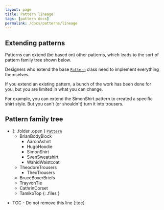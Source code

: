 ```yaml
---
layout: page
title: Pattern lineage
tags: [pattern docs]
permalink: /docs/patterns/lineage
---
```

## Extending patterns

Patterns can extend (be based on) other patterns, which leads 
to the sort of pattern family tree shown below.

Designers who extend the base [`Pattern`](/docs/core/classdocs/patterns/core/pattern) class
need to implement everything themselves.

If you extend an existing pattern, a bunch of the work has been done 
for you, but you are limited in what you can change.

For example, you can extend the SimonShirt pattern to created a specific
shirt style. But you can't (or shouldn't) turn it into trousers.

## Pattern family tree

- {: .folder .open } [`Pattern`](/docs/core/classdocs/patterns/core/pattern)
  - BrianBodyBlock
    - AaronAshirt
    - HugoHoodie
    - SimonShirt
    - SvenSweatshirt
    - WahidWaistcoat
  - TheodoreTrousers
    - TheoTrousers
  - BruceBoxerBriefs
  - TrayvonTie
  - CathrinCorset
  - TamikoTop
{: .files }


* TOC - Do not remove this line
{:toc}


